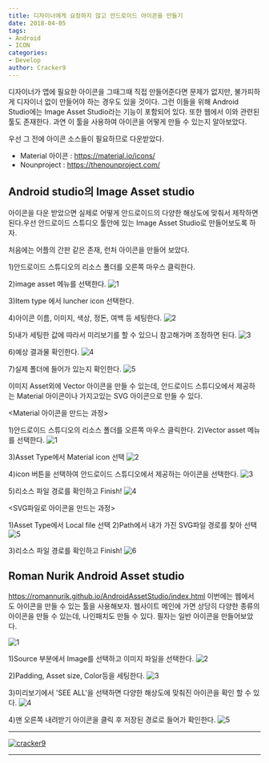 ```yaml
---
title: 디자이너에게 요청하지 않고 안드로이드 아이콘을 만들기
date: 2018-04-05
tags: 
- Android
- ICON
categories:
- Develop
author: Cracker9
---
```


디자이너가 앱에 필요한 아이콘을 그때그때 직접 만들어준다면 문제가 없지만, 불가피하게 디자이너 없이 만들어야 하는 경우도 있을 것이다.
그런 이들을 위해 Android Studio에는 Image Asset Studio라는 기능이 포함되어 있다. 또한 웹에서 이와 관련된 툴도 존재한다.
과연 이 툴을 사용하여 아이콘을 어떻게 만들 수 있는지 알아보았다.

우선 그 전에 아이콘 소스들이 필요하므로 다운받았다.

* Material 아이콘 : https://material.io/icons/
* Nounproject : https://thenounproject.com/

## Android studio의 Image Asset studio

아이콘을 다운 받았으면 실제로 어떻게 안드로이드의 다양한 해상도에 맞춰서 제작하면 된다.우선 안드로이드 스튜디오 툴안에 있는 Image Asset Studio로 만들어보도록 하자.

처음에는 어플의 간판 같은 존재, 런처 아이콘을 만들어 보았다.

1)안드로이드 스튜디오의 리소스 폴더를 오른쪽 마우스 클릭한다.

2)image asset 메뉴를 선택한다.
![1](https://github.com/sohee9/test_Doc/blob/master/Image%20Asset%20studio_%E1%84%85%E1%85%A5%E1%86%AB%E1%84%8E%E1%85%A5%E1%84%8B%E1%85%A1%E1%84%8B%E1%85%B5%E1%84%8F%E1%85%A9%E1%86%AB1.png?raw=true)

3)Item type 에서 luncher icon 선택한다.

4)아이콘 이름, 이미지, 색상, 정돈, 여백 등 세팅한다.
![2](https://github.com/sohee9/test_Doc/blob/master/Image%20Asset%20studio_%E1%84%85%E1%85%A5%E1%86%AB%E1%84%8E%E1%85%A5%E1%84%8B%E1%85%A1%E1%84%8B%E1%85%B5%E1%84%8F%E1%85%A9%E1%86%AB2.png?raw=true)

5)내가 세팅한 값에 따라서 미리보기를 할 수 있으니 참고해가며 조정하면 된다.
![3](https://github.com/sohee9/test_Doc/blob/master/Image%20Asset%20studio_%E1%84%85%E1%85%A5%E1%86%AB%E1%84%8E%E1%85%A5%E1%84%8B%E1%85%A1%E1%84%8B%E1%85%B5%E1%84%8F%E1%85%A9%E1%86%AB3.png?raw=true)

6)예상 결과물 확인한다.
![4](https://github.com/sohee9/test_Doc/blob/master/Image%20Asset%20studio_%E1%84%85%E1%85%A5%E1%86%AB%E1%84%8E%E1%85%A5%E1%84%8B%E1%85%A1%E1%84%8B%E1%85%B5%E1%84%8F%E1%85%A9%E1%86%AB4.png?raw=true)

7)실제 폴더에 들어가 있는지 확인한다.
![5](https://github.com/sohee9/test_Doc/blob/master/Image%20Asset%20studio_%E1%84%85%E1%85%A5%E1%86%AB%E1%84%8E%E1%85%A5%E1%84%8B%E1%85%A1%E1%84%8B%E1%85%B5%E1%84%8F%E1%85%A9%E1%86%AB5.png?raw=true)

이미지 Asset외에 Vector 아이콘을 만들 수 있는데, 안드로이드 스튜디오에서 제공하는 Material 아이콘이나 가지고있는 SVG 아이콘으로 만들 수 있다.

<Material 아이콘을 만드는 과정>

1)안드로이드 스튜디오의 리소스 폴더를 오른쪽 마우스 클릭한다.
2)Vector asset 메뉴를 선택한다.
![1](https://github.com/sohee9/test_Doc/blob/master/Image%20Asset%20studio_%E1%84%87%E1%85%A6%E1%86%A8%E1%84%90%E1%85%A5%E1%84%8B%E1%85%A1%E1%84%8B%E1%85%B5%E1%84%8F%E1%85%A9%E1%86%AB1.png?raw=true)

3)Asset Type에서 Material icon 선택
![2](https://github.com/sohee9/test_Doc/blob/master/Image%20Asset%20studio_%E1%84%87%E1%85%A6%E1%86%A8%E1%84%90%E1%85%A5%E1%84%8B%E1%85%A1%E1%84%8B%E1%85%B5%E1%84%8F%E1%85%A9%E1%86%AB3.png?raw=true)

4)icon 버튼을 선택하여 안드로이드 스튜디오에서 제공하는 아이콘을 선택한다.
![3](https://github.com/sohee9/test_Doc/blob/master/Image%20Asset%20studio_%E1%84%87%E1%85%A6%E1%86%A8%E1%84%90%E1%85%A5%E1%84%8B%E1%85%A1%E1%84%8B%E1%85%B5%E1%84%8F%E1%85%A9%E1%86%AB2.png?raw=true)

5)리소스 파일 경로를 확인하고 Finish!
![4](https://github.com/sohee9/test_Doc/blob/master/Image%20Asset%20studio_%E1%84%87%E1%85%A6%E1%86%A8%E1%84%90%E1%85%A5%E1%84%8B%E1%85%A1%E1%84%8B%E1%85%B5%E1%84%8F%E1%85%A9%E1%86%AB4.png?raw=true)


<SVG파일로 아이콘을 만드는 과정>

1)Asset Type에서 Local file 선택
2)Path에서 내가 가진 SVG파일 경로를 찾아 선택
![5](https://github.com/sohee9/test_Doc/blob/master/Image%20Asset%20studio_%E1%84%87%E1%85%A6%E1%86%A8%E1%84%90%E1%85%A5%E1%84%8B%E1%85%A1%E1%84%8B%E1%85%B5%E1%84%8F%E1%85%A9%E1%86%AB5.png?raw=true)

3)리소스 파일 경로를 확인하고 Finish!
![6](https://github.com/sohee9/test_Doc/blob/master/Image%20Asset%20studio_%E1%84%87%E1%85%A6%E1%86%A8%E1%84%90%E1%85%A5%E1%84%8B%E1%85%A1%E1%84%8B%E1%85%B5%E1%84%8F%E1%85%A9%E1%86%AB6.png?raw=true)

## Roman Nurik Android Asset studio

https://romannurik.github.io/AndroidAssetStudio/index.html
이번에는 웹에서도 아이콘을 만들 수 있는 툴을 사용해보자.
웹사이트 메인에 가면 상당히 다양한 종류의 아이콘을 만들 수 있는데, 나인패치도 만들 수 있다.
필자는 일반 아이콘을 만들어보았다.

![1](https://github.com/sohee9/test_Doc/blob/master/Android%20Asset%20studio_%E1%84%8B%E1%85%A1%E1%84%8B%E1%85%B5%E1%84%8F%E1%85%A9%E1%86%AB1.png?raw=true)

1)Source 부분에서 Image를 선택하고 이미지 파일을 선택한다.
![2](https://github.com/sohee9/test_Doc/blob/master/Android%20Asset%20studio_%E1%84%8B%E1%85%A1%E1%84%8B%E1%85%B5%E1%84%8F%E1%85%A9%E1%86%AB2.png?raw=true)

2)Padding, Asset size, Color등을 세팅한다.
![3](https://raw.githubusercontent.com/sohee9/test_Doc/bf452f8e628cf0f85ffaa1336505733167866d7a/Android%20Asset%20studio_%E1%84%8B%E1%85%A1%E1%84%8B%E1%85%B5%E1%84%8F%E1%85%A9%E1%86%AB3.png)

3)미리보기에서 'SEE ALL'을 선택하면 다양한 해상도에 맞춰진 아이콘을 확인 할 수 있다.
![4](https://raw.githubusercontent.com/sohee9/test_Doc/bf452f8e628cf0f85ffaa1336505733167866d7a/Android%20Asset%20studio_%E1%84%8B%E1%85%A1%E1%84%8B%E1%85%B5%E1%84%8F%E1%85%A9%E1%86%AB4.png)

4)맨 오른쪽 내려받기 아이콘을 클릭 후 저장된 경로로 들어가 확인한다.
![5](https://github.com/sohee9/test_Doc/blob/master/Android%20Asset%20studio_%E1%84%8B%E1%85%A1%E1%84%8B%E1%85%B5%E1%84%8F%E1%85%A9%E1%86%AB5.png?raw=true)


_____
  <a href="http://www.cracker9.io?utm_medium=cpc&utm_source=blog_origin&utm_campaign=0.11.x&utm_content=Android_Icon_Design" onclick="gtag('event', 'button click', {'event_category': 'Homepage','event_label': 'Android Icon Design'});">![cracker9](/img/Logo/Cracker9_Symbollogo.png?raw=true)</a>
_____